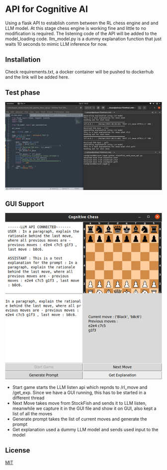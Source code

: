# API for Cognitive AI

Using a flask API to establish comm between the RL chess engine and and LLM model. At this stage chess engine is working fine and little to no modification is required. The listening code of the API will be added to the model_loading code. llm_model.py is a dummy explanation function that just waits 10 seconds to mimic LLM inference for now.

## Installation

Check requirements.txt, a docker container will be pushed to dockerhub and the link will be added here.

## Test phase
![3_move_test](https://github.com/Adnan525/cognitive_ai_api/blob/master/api_test_3_moves.png)  

## GUI Support
![GUI](https://github.com/Adnan525/cognitive_ai_api/blob/master/gui_support.png)  
  
- Start game starts the LLM listen api which repnds to /rl_move and /get_exp. Since we have a GUI running, this has to be started in a different thread  
- Next Move takes move from StockFish and sends it to LLM listen, meanwhile we capture it in the GUI file and show it on GUI, also kept a list of all the moves  
- Generate prompt takes the list of current moves and generate the prompt  
- Get explanation used a dummy LLM model and sends used input to the model  

## License

[MIT](https://choosealicense.com/licenses/mit/)